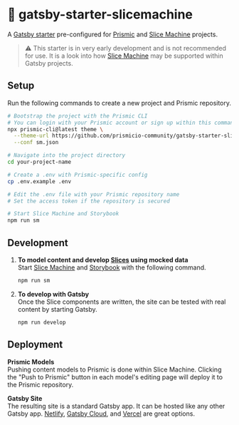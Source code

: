 # 🍰 gatsby-starter-slicemachine

A [Gatsby starter][gatsby-starters] pre-configured for [Prismic][prismic] and [Slice Machine][slice-machine] projects.

> ⚠️ This starter is in very early development and is not recommended for use. It is a look into how [Slice Machine][slice-machine] may be supported within Gatsby projects.

## Setup

Run the following commands to create a new project and Prismic repository.

```sh
# Bootstrap the project with the Prismic CLI
# You can login with your Prismic account or sign up within this command
npx prismic-cli@latest theme \
  --theme-url https://github.com/prismicio-community/gatsby-starter-slicemachine \
  --conf sm.json

# Navigate into the project directory
cd your-project-name

# Create a .env with Prismic-specific config
cp .env.example .env

# Edit the .env file with your Prismic repository name
# Set the access token if the repository is secured

# Start Slice Machine and Storybook
npm run sm
```

## Development

1. **To model content and develop [Slices][prismic-slices] using mocked data**<br/>
   Start [Slice Machine][slice-machine] and [Storybook][storybook] with the following command.

   ```sh
   npm run sm
   ```

2. **To develop with Gatsby**<br/>
   Once the Slice components are written, the site can be tested with real content by starting Gatsby.

   ```sh
   npm run develop
   ```

## Deployment

**Prismic Models**<br/>
Pushing content models to Prismic is done within Slice Machine. Clicking the "Push to Prismic" button in each model's editing page will deploy it to the Prismic repository.

**Gatsby Site**<br/>
The resulting site is a standard Gatsby app. It can be hosted like any other Gatsby app. [Netlify][netlify], [Gatsby Cloud][gatsby-cloud], and [Vercel][vercel] are great options.

<!-- Links -->

[gatsby-cloud]: https://www.gatsbyjs.com/products/cloud/
[gatsby-starters]: https://www.gatsbyjs.com/docs/starters/
[netlify]: https://www.netlify.com/
[prismic-custom-types]: https://prismic.io/docs/core-concepts/custom-types
[prismic-slices]: https://prismic.io/docs/core-concepts/slices
[prismic]: https://prismic.io/
[slice-machine]: https://www.slicemachine.dev/
[storybook]: https://storybook.js.org/
[vercel]: https://vercel.com/
